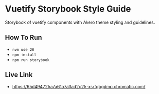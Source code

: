 # Vuetify Storybook Style Guide

Storybook of vuetify components with Akero theme styling and guidelines.

## How To Run

- `nvm use 20`
- `npm install`
- `npm run storybook`

## Live Link

- https://65d494725a7a61a7a3ad2c25-xsrfqbgdmp.chromatic.com/ 
